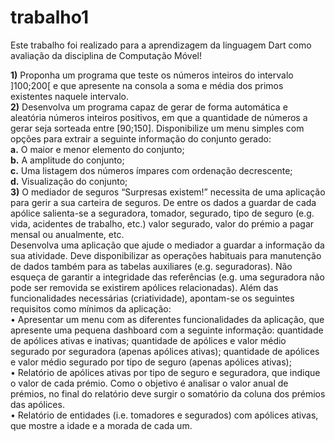 # trabalho1
Este trabalho foi realizado para a aprendizagem da linguagem Dart como avaliação da disciplina de Computação Móvel!</br>

**1)** Proponha um programa que teste os números inteiros do intervalo ]100;200[ e que apresente na consola a soma e média dos primos existentes naquele intervalo.</br>
**2)** Desenvolva um programa capaz de gerar de forma automática e aleatória números inteiros positivos, em que a quantidade de números a gerar seja sorteada entre [90;150]. Disponibilize um menu simples com opções para extrair a seguinte informação do conjunto gerado:</br>
        **a.** O maior e menor elemento do conjunto;</br>
        **b.** A amplitude do conjunto;</br>
        **c.** Uma listagem dos números ímpares com ordenação decrescente;</br>
        **d.** Visualização do conjunto;</br>
**3)** O mediador de seguros “Surpresas existem!” necessita de uma aplicação para gerir a sua carteira de seguros. De entre os dados a guardar de cada apólice salienta-se a seguradora, tomador, segurado, tipo de seguro (e.g. vida, acidentes de trabalho, etc.) valor segurado, valor do prémio a pagar mensal ou anualmente, etc.</br>
Desenvolva uma aplicação que ajude o mediador a guardar a informação da sua atividade. Deve disponibilizar as operações habituais para manutenção de dados também para as tabelas auxiliares (e.g. seguradoras). Não esqueça de garantir a integridade das referências (e.g. uma seguradora não pode ser removida se existirem apólices relacionadas). Além das funcionalidades necessárias (criatividade), apontam-se os seguintes requisitos como mínimos da aplicação:</br>
       • Apresentar um menu com as diferentes funcionalidades da aplicação, que apresente uma pequena dashboard com a seguinte informação: quantidade de apólices ativas e inativas; quantidade de apólices e valor médio segurado por seguradora (apenas apólices ativas); quantidade de apólices e valor médio segurado por tipo de seguro (apenas apólices ativas);</br>
       • Relatório de apólices ativas por tipo de seguro e seguradora, que indique o valor de cada prémio. Como o objetivo é analisar o valor anual de prémios, no final do relatório deve surgir o somatório da coluna dos prémios das apólices.</br>
       • Relatório de entidades (i.e. tomadores e segurados) com apólices ativas, que mostre a idade e a morada de cada um.</br>